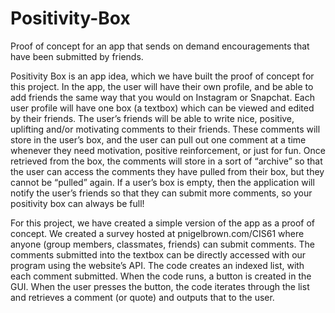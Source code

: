 # Positivity-Box
Proof of concept for an app that sends on demand encouragements that have been submitted by friends.

Positivity Box is an app idea, which we have built the proof of concept for this project. In the app, the user will have their own profile, and be able to add friends the same way that you would on Instagram or Snapchat. Each user profile will have one box (a textbox) which can be viewed and edited by their friends. The user’s friends will be able to write nice, positive, uplifting and/or motivating comments to their friends. These comments will store in the user’s box, and the user can pull out one comment at a time whenever they need motivation, positive reinforcement, or just for fun. Once retrieved from the box, the comments will store in a sort of “archive” so that the user can access the comments they have pulled from their box, but they cannot be “pulled” again. If a user’s box is empty, then the application will notify the user’s friends so that they can submit more comments, so your positivity box can always be full!

For this project, we have created a simple version of the app as a proof of concept. We created a survey hosted at pnigelbrown.com/CIS61 where anyone (group members, classmates, friends) can submit comments. The comments submitted into the textbox can be directly accessed with our program using the website’s API. The code creates an indexed list, with each comment submitted. When the code runs, a button is created in the GUI. When the user presses the button, the code iterates through the list and retrieves a comment (or quote) and outputs that to the user. 
